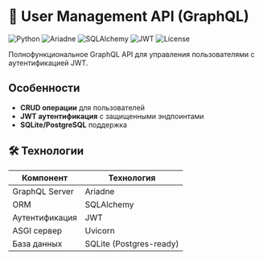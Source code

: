 # 🚀 User Management API (GraphQL)

![Python](https://img.shields.io/badge/python-3.8+-blue.svg)
![Ariadne](https://img.shields.io/badge/Ariadne-GraphQL-orange)
![SQLAlchemy](https://img.shields.io/badge/SQLAlchemy-ORM-lightgrey)
![JWT](https://img.shields.io/badge/JWT-Auth-yellow)
![License](https://img.shields.io/badge/license-MIT-green)

Полнофункциональное GraphQL API для управления пользователями с аутентификацией JWT.

## Особенности

- **CRUD операции** для пользователей
- **JWT аутентификация** с защищенными эндпоинтами
- **SQLite/PostgreSQL** поддержка

## 🛠 Технологии

| Компонент       | Технология           |
|----------------|----------------------|
| GraphQL Server | Ariadne              |
| ORM            | SQLAlchemy           |
| Аутентификация | JWT                  |
| ASGI сервер    | Uvicorn              |
| База данных    | SQLite (Postgres-ready) |
